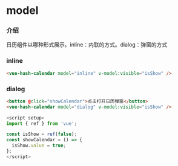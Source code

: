 # model

### 介绍

日历组件以哪种形式展示。inline：内联的方式。dialog：弹窗的方式

### inline

```html
<vue-hash-calendar model="inline" v-model:visible="isShow" />
```

### dialog

```html
<button @click="showCalendar">点击打开日历弹窗</button>
<vue-hash-calendar model="dialog" v-model:visible="isShow" />
```

```js
<script setup>
import { ref } from 'vue';

const isShow = ref(false);
const showCalendar = () => {
  isShow.value = true;
};
</script>
```
